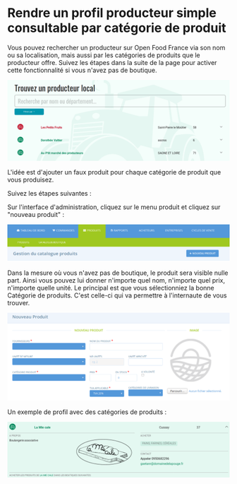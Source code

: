 # Rendre un profil producteur simple consultable par catégorie de produit

Vous pouvez rechercher un producteur sur Open Food France via son nom ou sa localisation, mais aussi par les catégories de produits que le producteur offre. Suivez les étapes dans la suite de la page pour activer cette fonctionnalité si vous n'avez pas de boutique.

![](../../.gitbook/assets/image%20%2881%29.png)

L'idée est d'ajouter un faux produit pour chaque catégorie de produit que vous produisez.

Suivez les étapes suivantes :

Sur l'interface d'administration, cliquez sur le menu produit et cliquez sur "nouveau produit" :

![](../../.gitbook/assets/image%20%2898%29.png)

Dans la mesure où vous n'avez pas de boutique, le produit sera visible nulle part. Ainsi vous pouvez lui donner n'importe quel nom, n'importe quel prix, n'importe quelle unité. Le principal est que vous sélectionniez la bonne Catégorie de produits. C'est celle-ci qui va permettre à l'internaute de vous trouver. 

![](../../.gitbook/assets/image%20%2897%29.png)

Un exemple de profil avec des catégories de produits :

![](../../.gitbook/assets/image%20%2821%29.png)

